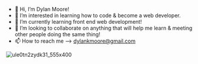 - 👋 Hi, I’m Dylan Moore!
- 👀 I’m interested in learning how to code & become a web developer.
- 🌱 I’m currently learning front end web development!
- 💞️ I’m looking to collaborate on anything that will help me learn & meeting other people doing the same thing!
- 📫 How to reach me --> dylankmoore@gmail.com

 ![ule0tn2zydk31_555x400](https://github.com/dylankmoore/LAB-pet-adoption/assets/134669892/d0c42269-6399-4b46-9f34-42780246241a)

 <!---
dylankmoore/dylankmoore is a ✨ special ✨ repository because its `README.md` (this file) appears on your GitHub profile.
You can click the Preview link to take a look at your changes.
--->
